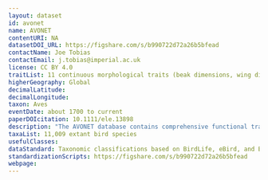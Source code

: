 ```yaml
---
layout: dataset
id: avonet
name: AVONET
contentURI: NA
datasetDOI_URL: https://figshare.com/s/b990722d72a26b5bfead
contactName: Joe Tobias
contactEmail: j.tobias@imperial.ac.uk
license: CC BY 4.0
traitList: 11 continuous morphological traits (beak dimensions, wing dimensions, tail, tarsus, and body size), 6 ecological variables, range size, geographic location
higherGeography: Global
decimalLatitude:
decimalLongitude:
taxon: Aves
eventDate: about 1700 to current
paperDOIcitation: 10.1111/ele.13898
description: "The AVONET database contains comprehensive functional trait data for all birds, including six ecological variables, eleven continuous morphological traits, and information on range size and location. Raw morphological measurements are available from 90020 individuals of 11009 extant bird species sampled from 181 countries. These data are also summarised as species averages in three taxonomic formats, allowing integration with a global phylogeny, geographical range maps, IUCN Red List data, and the eBird citizen science database. Code to reproduce the analyses and figures presented in Tobias et al 2022 \"AVONET: morphological, ecological and geographical data for all birds\" Ecology Letters, is also included."
taxaList: 11,009 extant bird species
usefulClasses: 
dataStandard: Taxonomic classifications based on BirdLife, eBird, and BirdTree taxonomies.
standardizationScripts: https://figshare.com/s/b990722d72a26b5bfead
webpage: 
---
```

